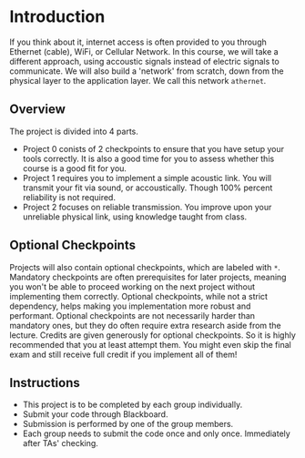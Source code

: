 # Introduction

If you think about it, internet access is often provided to you through Ethernet (cable), WiFi, or Cellular Network. In this course, we will take a different approach, using accoustic signals instead of electric signals to communicate. We will also build a 'network' from scratch, down from the physical layer to the application layer. We call this network `athernet`.

## Overview
The project is divided into 4 parts.
- Project 0 conists of 2 checkpoints to ensure that you have setup your tools correctly. It is also a good time for you to assess whether this course is a good fit for you.
- Project 1 requires you to implement a simple acoustic link. You will transmit your fit via sound, or accoustically. Though 100% percent reliability is not required.
- Project 2 focuses on reliable transmission. You improve upon your unreliable physical link, using knowledge taught from class.

## Optional Checkpoints
Projects will also contain optional checkpoints, which are labeled with `*`. Mandatory checkpoints are often prerequisites for later projects, meaning you won't be able to proceed working on the next project without implementing them correctly. Optional checkpoints, while not a strict dependency, helps making you implementation more robust and performant. Optional checkpoints are not necessarily harder than mandatory ones, but they do often require extra research aside from the lecture. Credits are given generously for optional checkpoints. So it is highly recommended that you at least attempt them. You might even skip the final exam and still receive full credit if you implement all of them!

## Instructions
- This project is to be completed by each group individually.
- Submit your code through Blackboard.
- Submission is performed by one of the group members.
- Each group needs to submit the code once and only once. Immediately after TAs' checking.

